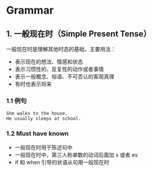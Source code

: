 # Grammar

## 1. 一般现在时（Simple Present Tense）

一般现在时是理解其他时态的基础，主要用法：

* 表示现在的想法、情感和状态
* 表示习惯性的、反复性的动作或者事情
* 表示一般概念、俗语、不可否认的客观真理
* 有时也表示将来

### 1.1 例句

```
She walks to the house.
He usually sleeps at school.
```

### 1.2 Must have known

* 一般现在时用于陈述句中
* 一般现在时中，第三人称单数的动词后面加 s 或者 es
* if 和 when 引导的状语从句用一般现在时

